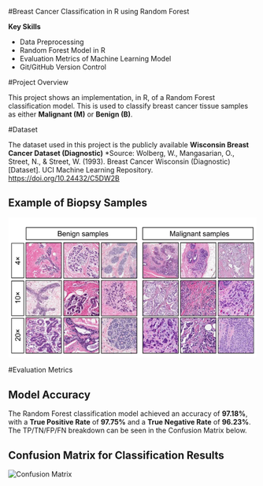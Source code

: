 #Breast Cancer Classification in R using Random Forest

**Key Skills**

- Data Preprocessing
- Random Forest Model in R
- Evaluation Metrics of Machine Learning Model
- Git/GitHub Version Control

#Project Overview

This project shows an implementation, in R, of a Random Forest classification model. This is used to classify breast cancer tissue samples as either **Malignant (M)** or **Benign (B)**.

#Dataset 

The dataset used in this project is the publicly available **Wisconsin Breast Cancer Dataset (Diagnostic)**
*Source: Wolberg, W., Mangasarian, O., Street, N., & Street, W. (1993). Breast Cancer Wisconsin (Diagnostic) [Dataset]. UCI Machine Learning Repository. https://doi.org/10.24432/C5DW2B

## Example of Biopsy Samples
![Biopsy Samples](biopsy_jpg.png)

#Evaluation Metrics

## Model Accuracy

The Random Forest classification model achieved an accuracy of **97.18%**, with a **True Positive Rate** of **97.75%** and a **True Negative Rate** of **96.23%**. The TP/TN/FP/FN breakdown can be seen in the Confusion Matrix below.

## Confusion Matrix for Classification Results
![Confusion Matrix](images/confusion_matrix_bc.png)
